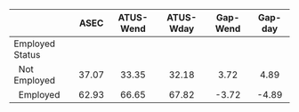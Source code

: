 
|                      |         ASEC |    ATUS-Wend |    ATUS-Wday |     Gap-Wend |      Gap-day |
| -------------------- | :----------: | :----------: | :----------: | :----------: | :----------: |
| Employed Status      |              |              |              |              |              |
| &nbsp;&nbsp;Not Employed |        37.07 |        33.35 |        32.18 |         3.72 |         4.89 |
| &nbsp;&nbsp;Employed |        62.93 |        66.65 |        67.82 |        -3.72 |        -4.89 |

